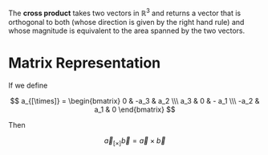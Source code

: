 The **cross product** takes two vectors in $\mathbb{R}^3$ and returns a vector that is orthogonal to both (whose direction is given by the right hand rule) and whose magnitude is equivalent to the area spanned by the two vectors.

# Matrix Representation

If we define

$$
a_{[\times]} = \begin{bmatrix}
0 & -a_3 & a_2 \\\
a_3 & 0 & - a_1 \\\
-a_2 & a_1 & 0
\end{bmatrix}
$$

Then 

$$
\vec{a}_{[\times]}\vec{b} = \vec{a}\times\vec{b}
$$
